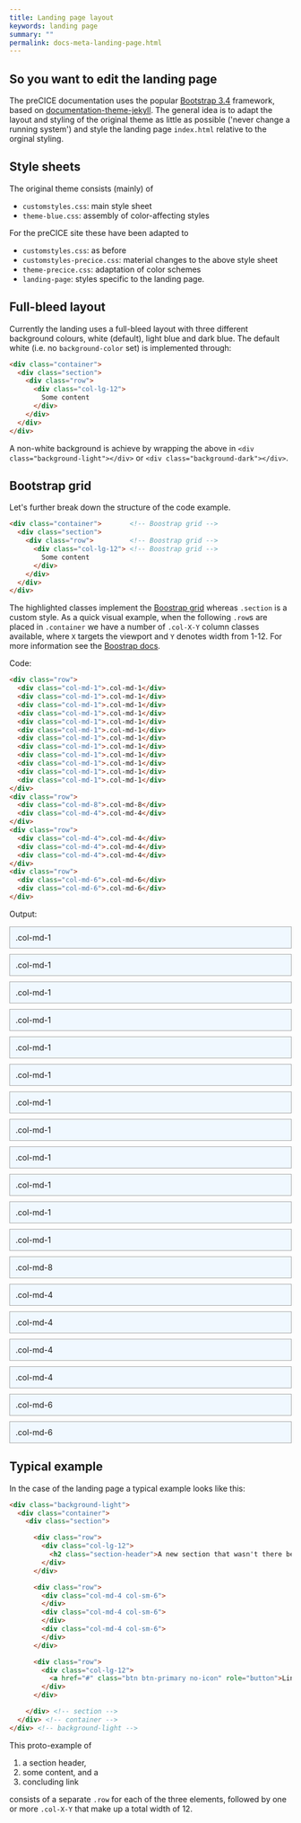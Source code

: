 ```yaml
---
title: Landing page layout
keywords: landing page
summary: ""
permalink: docs-meta-landing-page.html
---
```


## So you want to edit the landing page

The preCICE documentation uses the popular [Bootstrap 3.4](https://getbootstrap.com/docs/3.4/) framework, based on [documentation-theme-jekyll](docs-meta-overview.html). The general idea is to adapt the layout and styling of the original theme as little as possible ('never change a running system') and style the landing page `index.html` relative to the orginal styling.

## Style sheets

The original theme consists (mainly) of

- `customstyles.css`: main style sheet
- `theme-blue.css`: assembly of color-affecting styles

For the preCICE site these have been adapted to

- `customstyles.css`: as before
- `customstyles-precice.css`: material changes to the above style sheet
- `theme-precice.css`: adaptation of color schemes
- `landing-page`: styles specific to the landing page.

## Full-bleed layout

Currently the landing uses a full-bleed layout with three different background colours, white (default), light blue and dark blue. The default white (i.e. no `background-color` set) is implemented through:

```html
<div class="container">
  <div class="section">
    <div class="row">
      <div class="col-lg-12">
        Some content
      </div>
    </div>
  </div>
</div>
```

A non-white background is achieve by wrapping the above in `<div class="background-light"></div>` or  `<div class="background-dark"></div>`.

## Bootstrap grid

Let's further break down the structure of the code example.

```html
<div class="container">       <!-- Boostrap grid -->
  <div class="section">
    <div class="row">         <!-- Boostrap grid -->
      <div class="col-lg-12"> <!-- Boostrap grid -->
        Some content
      </div>
    </div>
  </div>
</div>
```

The highlighted classes implement the [Boostrap grid](https://getbootstrap.com/docs/3.4/css/#grid) whereas `.section` is a custom style.
As a quick visual example, when the following `.row`s are placed in `.container` we have a number of `.col-X-Y` column classes available, where `X` targets the viewport and `Y` denotes width from 1-12. For more information see the [Boostrap docs](https://getbootstrap.com/docs/3.4/css/#grid).

Code:

```html
<div class="row">
  <div class="col-md-1">.col-md-1</div>
  <div class="col-md-1">.col-md-1</div>
  <div class="col-md-1">.col-md-1</div>
  <div class="col-md-1">.col-md-1</div>
  <div class="col-md-1">.col-md-1</div>
  <div class="col-md-1">.col-md-1</div>
  <div class="col-md-1">.col-md-1</div>
  <div class="col-md-1">.col-md-1</div>
  <div class="col-md-1">.col-md-1</div>
  <div class="col-md-1">.col-md-1</div>
  <div class="col-md-1">.col-md-1</div>
  <div class="col-md-1">.col-md-1</div>
</div>
<div class="row">
  <div class="col-md-8">.col-md-8</div>
  <div class="col-md-4">.col-md-4</div>
</div>
<div class="row">
  <div class="col-md-4">.col-md-4</div>
  <div class="col-md-4">.col-md-4</div>
  <div class="col-md-4">.col-md-4</div>
</div>
<div class="row">
  <div class="col-md-6">.col-md-6</div>
  <div class="col-md-6">.col-md-6</div>
</div>
```

Output:
<style>
  .col-md-1, .col-md-4, .col-md-6, .col-md-8 {
    background-color: aliceblue;
    border: 1px solid darkgrey;
    margin-bottom: 10px;
    padding: 10px;
  }
</style>
<div class="row">
  <div class="col-md-1">.col-md-1</div>
  <div class="col-md-1">.col-md-1</div>
  <div class="col-md-1">.col-md-1</div>
  <div class="col-md-1">.col-md-1</div>
  <div class="col-md-1">.col-md-1</div>
  <div class="col-md-1">.col-md-1</div>
  <div class="col-md-1">.col-md-1</div>
  <div class="col-md-1">.col-md-1</div>
  <div class="col-md-1">.col-md-1</div>
  <div class="col-md-1">.col-md-1</div>
  <div class="col-md-1">.col-md-1</div>
  <div class="col-md-1">.col-md-1</div>
</div>
<div class="row">
  <div class="col-md-8">.col-md-8</div>
  <div class="col-md-4">.col-md-4</div>
</div>
<div class="row">
  <div class="col-md-4">.col-md-4</div>
  <div class="col-md-4">.col-md-4</div>
  <div class="col-md-4">.col-md-4</div>
</div>
<div class="row">
  <div class="col-md-6">.col-md-6</div>
  <div class="col-md-6">.col-md-6</div>
</div>

## Typical example

In the case of the landing page a typical example looks like this:

```html
<div class="background-light">
  <div class="container">
    <div class="section">

      <div class="row">
        <div class="col-lg-12">
          <h2 class="section-header">A new section that wasn't there before</h2>
        </div>
      </div>

      <div class="row">
        <div class="col-md-4 col-sm-6">
        </div>
        <div class="col-md-4 col-sm-6">
        </div>
        <div class="col-md-4 col-sm-6">
        </div>
      </div>

      <div class="row">
        <div class="col-lg-12">
          <a href="#" class="btn btn-primary no-icon" role="button">Link &nbsp;<i class="fas fa-chevron-right"></i></a>
        </div>
      </div>

    </div> <!-- section -->
  </div> <!-- container -->
</div> <!-- background-light -->
```

This proto-example of

 1. a section header,
 2. some content, and a
 3. concluding link

consists of a separate `.row` for each of the three elements, followed by one or more `.col-X-Y` that make up a total width of 12.
